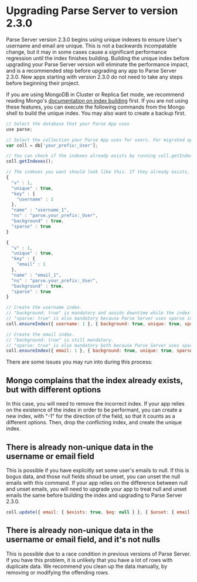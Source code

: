 # Upgrading Parse Server to version 2.3.0

Parse Server version 2.3.0 begins using unique indexes to ensure User's username and email are unique. This is not a backwards incompatable change, but it may in some cases cause a significant performance regression until the index finishes building. Building the unique index before upgrading your Parse Server version will eliminate the performance impact, and is a recommended step before upgrading any app to Parse Server 2.3.0. New apps starting with version 2.3.0 do not need to take any steps before beginning their project.

If you are using MongoDB in Cluster or Replica Set mode, we recommend reading Mongo's [documentation on index building](https://docs.mongodb.com/v3.0/tutorial/build-indexes-on-replica-sets/) first. If you are not using these features, you can execute the following commands from the Mongo shell to build the unique index. You may also want to create a backup first.

```js
// Select the database that your Parse App uses
use parse;

// Select the collection your Parse App uses for users. For migrated apps, this probably includes a collectionPrefix.
var coll = db['your_prefix:_User'];

// You can check if the indexes already exists by running coll.getIndexes()
coll.getIndexes();

// The indexes you want should look like this. If they already exists, you can skip creating them.
{
  "v" : 1,
  "unique" : true,
  "key" : {
    "username" : 1
  },
  "name" : "username_1",
  "ns" : "parse.your_prefix:_User",
  "background" : true,
  "sparse" : true
}

{
  "v" : 1,
  "unique" : true,
  "key" : {
    "email" : 1
  },
  "name" : "email_1",
  "ns" : "parse.your_prefix:_User",
  "background" : true,
  "sparse" : true
}

// Create the username index.
// "background: true" is mandatory and avoids downtime while the index builds.
// "sparse: true" is also mandatory because Parse Server uses sparse indexes.
coll.ensureIndex({ username: 1 }, { background: true, unique: true, sparse: true });

// Create the email index.
// "background: true" is still mandatory.
// "sparse: true" is also mandatory both because Parse Server uses sparse indexes, and because email addresses are not required by the Parse API.
coll.ensureIndex({ email: 1 }, { background: true, unique: true, sparse: true });
```

There are some issues you may run into during this process:

## Mongo complains that the index already exists, but with different options

In this case, you will need to remove the incorrect index. If your app relies on the existence of the index in order to be performant, you can create a new index, with "-1" for the direction of the field, so that it counts as a different options. Then, drop the conflicting index, and create the unique index.

## There is already non-unique data in the username or email field

This is possible if you have explicitly set some user's emails to null. If this is bogus data, and those null fields shoud be unset, you can unset the null emails with this command. If your app relies on the difference between null and unset emails, you will need to upgrade your app to treat null and unset emails the same before building the index and upgrading to Parse Server 2.3.0.

```js
coll.update({ email: { $exists: true, $eq: null } }, { $unset: { email: '' } }, { multi: true })
```

## There is already non-unique data in the username or email field, and it's not nulls

This is possible due to a race condition in previous versions of Parse Server. If you have this problem, it is unlikely that you have a lot of rows with duplicate data. We recommend you clean up the data manually, by removing or modifying the offending rows.
